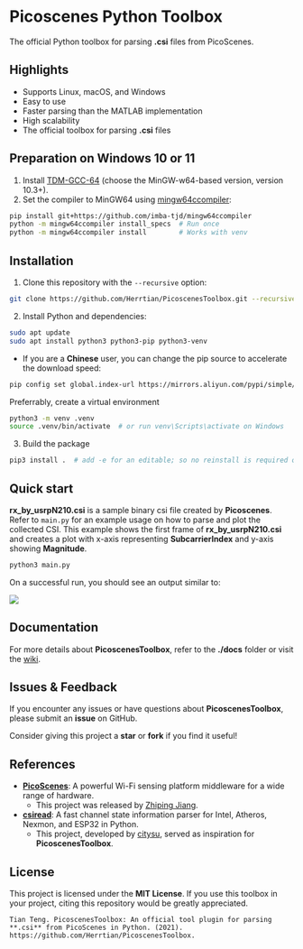 # Picoscenes Python Toolbox

The official Python toolbox for parsing **.csi** files from PicoScenes.

## Highlights

- Supports Linux, macOS, and Windows  
- Easy to use  
- Faster parsing than the MATLAB implementation  
- High scalability  
- The official toolbox for parsing **.csi** files  

## Preparation on Windows 10 or 11

1. Install [TDM-GCC-64](https://jmeubank.github.io/tdm-gcc/) (choose the MinGW-w64-based version, version 10.3+).
2. Set the compiler to MinGW64 using [mingw64ccompiler](https://github.com/imba-tjd/mingw64ccompiler):

```bash
pip install git+https://github.com/imba-tjd/mingw64ccompiler
python -m mingw64ccompiler install_specs  # Run once
python -m mingw64ccompiler install        # Works with venv
```

## Installation

1. Clone this repository with the `--recursive` option:

```bash
git clone https://github.com/Herrtian/PicoscenesToolbox.git --recursive
```

2. Install Python and dependencies:

```bash
sudo apt update
sudo apt install python3 python3-pip python3-venv
```

- If you are a **Chinese** user, you can change the pip source to accelerate the download speed:

```bash
pip config set global.index-url https://mirrors.aliyun.com/pypi/simple/
```

Preferrably, create a virtual environment

```bash
python3 -m venv .venv
source .venv/bin/activate  # or run venv\Scripts\activate on Windows
```

3. Build the package

```bash
pip3 install .  # add -e for an editable; so no reinstall is required on changes
```

## Quick start

**rx_by_usrpN210.csi** is a sample binary csi file created by **Picoscenes**.
Refer to `main.py` for an example usage on how to parse and plot the collected CSI.
This example shows the first frame of **rx_by_usrpN210.csi** and creates a plot
with x-axis representing **SubcarrierIndex** and y-axis showing **Magnitude**.

```bash
python3 main.py
```

On a successful run, you should see an output similar to:

![](docs/Figure_1.png)

## Documentation

For more details about **PicoscenesToolbox**, refer to the **./docs** folder or visit the [wiki]().

## Issues & Feedback

If you encounter any issues or have questions about **PicoscenesToolbox**, please submit an **issue** on GitHub.

Consider giving this project a **star** or **fork** if you find it useful!

## References

- **[PicoScenes](https://ps.zpj.io/)**: A powerful Wi-Fi sensing platform middleware for a wide range of hardware.  
  - This project was released by [Zhiping Jiang](https://zpj.io/bio/).
- [**csiread**](https://github.com/citysu/csiread): A fast channel state information parser for Intel, Atheros, Nexmon, and ESP32 in Python.  
  - This project, developed by [citysu](https://github.com/citysu/csiread), served as inspiration for **PicoscenesToolbox**.

## License

This project is licensed under the **MIT License**. If you use this toolbox in your project, citing this repository would be greatly appreciated.

```
Tian Teng. PicoscenesToolbox: An official tool plugin for parsing **.csi** from PicoScenes in Python. (2021). https://github.com/Herrtian/PicoscenesToolbox.

